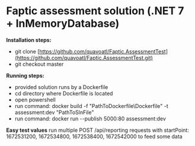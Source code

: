 # Faptic assessment solution (.NET 7 + InMemoryDatabase)

**Installation steps:**
- git clone [https://github.com/quavoatl/Faptic.AssessmentTest](https://github.com/quavoatl/Faptic.AssessmentTest.git)
- git checkout master

**Running steps:**
- provided solution runs by a Dockerfile
- cd directory where Dockerfile is located
- open powershell
- run command: docker build -f "PathToDockerfile\Dockerfile" -t assessment:dev "PathToSlnFile"
- run command: docker run --publish 5000:80 assessment:dev
  
**Easy test values**
run multiple POST /api/reporting requests with startPoint: 1672531200, 1672534800, 1672538400, 1672542000 to feed some data
